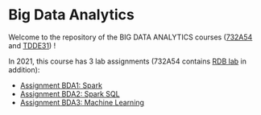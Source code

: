 # Big Data Analytics
Welcome to the repository of the BIG DATA ANALYTICS courses ([732A54](https://www.ida.liu.se/~732A54/) and [TDDE31](https://www.ida.liu.se/~TDDE31/)) !

In 2021, this course has 3 lab assignments (732A54 contains [RDB lab](https://gitlab.liu.se/olaha93/bigdata/-/tree/master/lab0-sql) in addition):
* [Assignment BDA1: Spark](https://gitlab.liu.se/olaha93/bigdata/-/tree/master/lab1-spark)
* [Assignment BDA2: Spark SQL](https://gitlab.liu.se/olaha93/bigdata/-/tree/master/lab2-sparksql)
* [Assignment BDA3: Machine Learning](https://gitlab.liu.se/olaha93/bigdata/-/tree/master/lab3-ml)


